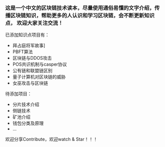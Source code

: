 ### 这是一个中文的区块链技术读本，尽量使用通俗易懂的文字介绍，传播区块链知识，帮助更多的人认识和学习区块链，会不断更新知识点， 欢迎大家关注交流！
已添加知识点项目有：
* 拜占庭将军故事]
* PBFT算法 
* 区块链与DDOS攻击
* POS共识机制与casper协议
* 公有链和联盟链区别
* 量子计算机对区块链的威胁
* 女巫攻击与区块链

待添加项目：
* 分片技术介绍
* 侧链技术
* 矿池介绍
* 钱包分类及原理
* ...


欢迎分享Contribute，欢迎watch & Star！！！

